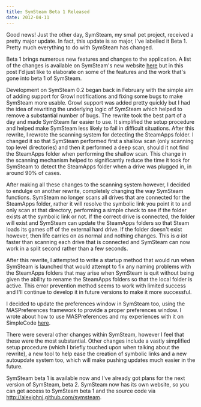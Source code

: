 ```yaml
---
title: SymSteam Beta 1 Released
date: 2012-04-11
---
```


Good news! Just the other day, SymSteam, my small pet project, received a pretty major update.  In fact, this update is so major, I've labelled it Beta 1. Pretty much everything to do with SymSteam has changed.

<!--more-->

Beta 1 brings numerous new features and changes to the application. A list of the changes is available on SymSteam's new website [here](http://alexjohnj.github.com/symsteam/changelog.html) but in this post I'd just like to elaborate on some of the features and the work that's gone into beta 1 of SymSteam.

Development on SymSteam 0.2 began back in February with the simple aim of adding support for Growl notifications and fixing some bugs to make SymSteam more usable. Growl support was added pretty quickly but I had the idea of rewriting the underlying logic of SymSteam which helped to remove a substantial number of bugs. The rewrite took the best part of a day and made SymSteam far easier to use. It simplified the setup procedure and helped make SymSteam less likely to fail in difficult situations. After this rewrite, I rewrote the scanning system for detecting the SteamApps folder. I changed it so that SymSteam performed first a shallow scan (only scanning top level directories) and then it performed a deep scan, should it not find the SteamApps folder when performing the shallow scan. This change in the scanning mechanism helped to significantly reduce the time it took for SymSteam to detect the SteamApps folder when a drive was plugged in, in around 90% of cases.

After making all these changes to the scanning system however, I decided to endulge on another rewrite, completely changing the way SymSteam functions. SymSteam no longer scans all drives that are connected for the SteamApps folder, rather it will resolve the symbolic link you point it to and only scan at that directory, performing a simple check to see if the folder exists at the symbolic link or not. If the correct drive is connected, the folder will exist and SymSteam can update the SteamApps folders so that Steam loads its games off of the external hard drive. If the folder doesn't exist however, then life carries on as normal and nothing changes. This is *a lot* faster than scanning each drive that is connected and SymSteam can now work in a split second rather than a few seconds.

After this rewrite, I attempted to write a startup method that would run when SymSteam is launched that would attempt to fix any naming problems with the SteamApps folders that may arise when SymSteam is quit without being given the ability to rename the SteamApps folders so that the local folder is active. This error prevention method seems to work with limited success and I'll continue to develop it in future versions to make it more successful.

I decided to update the preferences window in SymSteam too, using the MASPreferences framework to provide a proper preferences window. I wrote about how to use MASPreferences and my experiences with it on SimpleCode [here](http://simplecode.me/2012/04/08/preferences-window-in-cocoa-maspreferences/).

There were several other changes within SymSteam, however I feel that these were the most substantial. Other changes include a vastly simplified setup procedure (which I briefly touched upon when talking about the rewrite), a new tool to help ease the creation of symbolic links and a new autoupdate system too, which will make pushing updates much easier in the future.

SymSteam beta 1 is available now and I've already got plans for the next version of SymSteam, beta 2. SymSteam now has its own website, so you can get access to SymSteam beta 1 and the source code via <http://alexjohnj.github.com/symsteam>.
